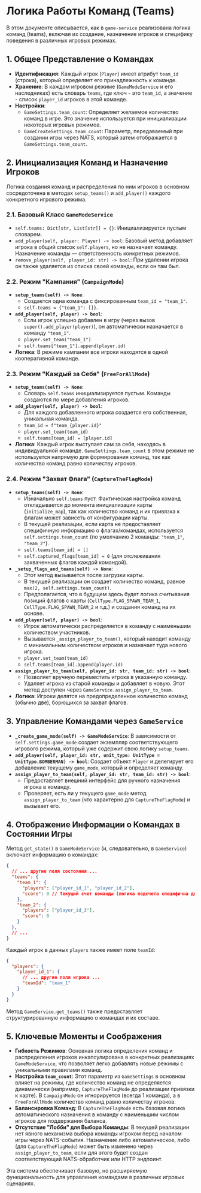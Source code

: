 # Логика Работы Команд (Teams)

В этом документе описывается, как в `game-service` реализована логика команд (teams), включая их создание, назначение игроков и специфику поведения в различных игровых режимах.

## 1. Общее Представление о Командах

-   **Идентификация**: Каждый игрок (`Player`) имеет атрибут `team_id` (строка), который определяет его принадлежность к команде.
-   **Хранение**: В каждом игровом режиме (`GameModeService` и его наследниках) есть словарь `teams`, где ключ - это `team_id`, а значение - список `player_id` игроков в этой команде.
-   **Настройки**:
    -   `GameSettings.team_count`: Определяет желаемое количество команд в игре. Это значение используется при инициализации некоторых игровых режимов.
    -   `GameCreateSettings.team_count`: Параметр, передаваемый при создании игры через NATS, который затем отображается в `GameSettings.team_count`.

## 2. Инициализация Команд и Назначение Игроков

Логика создания команд и распределения по ним игроков в основном сосредоточена в методах `setup_teams()` и `add_player()` каждого конкретного игрового режима.

### 2.1. Базовый Класс `GameModeService`

-   `self.teams: Dict[str, List[str]] = {}`: Инициализируется пустым словарем.
-   `add_player(self, player: Player) -> bool`: Базовый метод добавляет игрока в общий список `self.players`, но не назначает команду. Назначение команды — ответственность конкретных режимов.
-   `remove_player(self, player_id: str) -> bool`: При удалении игрока он также удаляется из списка своей команды, если он там был.

### 2.2. Режим "Кампания" (`CampaignMode`)

-   **`setup_teams(self) -> None`**:
    -   Создается одна команда с фиксированным `team_id = "team_1"`.
    -   `self.teams = {"team_1": []}`.
-   **`add_player(self, player) -> bool`**:
    -   Если игрок успешно добавлен в игру (через вызов `super().add_player(player)`), он автоматически назначается в команду `"team_1"`.
    -   `player.set_team("team_1")`
    -   `self.teams["team_1"].append(player.id)`
-   **Логика**: В режиме кампании все игроки находятся в одной кооперативной команде.

### 2.3. Режим "Каждый за Себя" (`FreeForAllMode`)

-   **`setup_teams(self) -> None`**:
    -   Словарь `self.teams` инициализируется пустым. Команды создаются по мере добавления игроков.
-   **`add_player(self, player) -> bool`**:
    -   Для каждого добавленного игрока создается его собственная, уникальная команда.
    -   `team_id = f"team_{player.id}"`
    -   `player.set_team(team_id)`
    -   `self.teams[team_id] = [player.id]`
-   **Логика**: Каждый игрок выступает сам за себя, находясь в индивидуальной команде. `GameSettings.team_count` в этом режиме не используется напрямую для формирования команд, так как количество команд равно количеству игроков.

### 2.4. Режим "Захват Флага" (`CaptureTheFlagMode`)

-   **`setup_teams(self) -> None`**:
    -   Изначально `self.teams` пуст. Фактическая настройка команд откладывается до момента инициализации карты (`initialize_map`), так как количество команд и их привязка к флагам может зависеть от конфигурации карты.
    -   В текущей реализации, если карта не предоставляет специфичную информацию о флагах/командах, используется `self.settings.team_count` (по умолчанию 2 команды: `"team_1"`, `"team_2"`).
    -   `self.teams[team_id] = []`
    -   `self.captured_flags[team_id] = 0` (для отслеживания захваченных флагов каждой командой).
-   **`_setup_flags_and_teams(self) -> None`**:
    -   Этот метод вызывается после загрузки карты.
    -   В текущей реализации он создает количество команд, равное `max(2, self.settings.team_count)`.
    -   Предполагается, что в будущем здесь будет логика считывания позиций флагов с карты (`CellType.FLAG_SPAWN_TEAM_1`, `CellType.FLAG_SPAWN_TEAM_2` и т.д.) и создания команд на их основе.
-   **`add_player(self, player) -> bool`**:
    -   Игрок автоматически распределяется в команду с наименьшим количеством участников.
    -   Вызывается `_assign_player_to_team()`, который находит команду с минимальным количеством игроков и назначает туда нового игрока.
    -   `player.set_team(team_id)`
    -   `self.teams[team_id].append(player.id)`
-   **`assign_player_to_team(self, player_id: str, team_id: str) -> bool`**:
    -   Позволяет вручную переместить игрока в указанную команду.
    -   Удаляет игрока из старой команды и добавляет в новую. Этот метод доступен через `GameService.assign_player_to_team`.
-   **Логика**: Игроки делятся на предопределенное количество команд (обычно две), борющихся за захват флагов.

## 3. Управление Командами через `GameService`

-   **`_create_game_mode(self) -> GameModeService`**: В зависимости от `self.settings.game_mode` создает экземпляр соответствующего игрового режима, который уже содержит свою логику `setup_teams`.
-   **`add_player(self, player_id: str, unit_type: UnitType = UnitType.BOMBERMAN) -> bool`**: Создает объект `Player` и делегирует его добавление текущему `game_mode`, который и определяет команду.
-   **`assign_player_to_team(self, player_id: str, team_id: str) -> bool`**:
    -   Предоставляет внешний интерфейс для ручного назначения игрока в команду.
    -   Проверяет, есть ли у текущего `game_mode` метод `assign_player_to_team` (что характерно для `CaptureTheFlagMode`) и вызывает его.

## 4. Отображение Информации о Командах в Состоянии Игры

Метод `get_state()` в `GameModeService` (и, следовательно, в `GameService`) включает информацию о командах:

```json
{
  // ... другие поля состояния ...
  "teams": {
    "team_1": {
      "players": ["player_id_1", "player_id_2"],
      "score": 0 // Текущий счет команды (логика подсчета специфична для режима)
    },
    "team_2": {
      "players": ["player_id_3"],
      "score": 0
    }
  },
  // ...
}
```

Каждый игрок в данных `players` также имеет поле `teamId`:
```json
{
  "players": {
    "player_id_1": {
      // ... другие поля игрока ...
      "teamId": "team_1"
    }
  }
}
```

Метод `GameService.get_teams()` также предоставляет структурированную информацию о командах и их составе.

## 5. Ключевые Моменты и Соображения

-   **Гибкость Режимов**: Основная логика определения команд и распределения игроков инкапсулирована в конкретных реализациях `GameModeService`, что позволяет легко добавлять новые режимы с уникальными правилами команд.
-   **Настройка `team_count`**: Этот параметр из `GameSettings` в основном влияет на режимы, где количество команд не определяется динамически (например, `CaptureTheFlagMode` до реализации привязки к карте). В `CampaignMode` он игнорируется (всегда 1 команда), а в `FreeForAllMode` количество команд равно количеству игроков.
-   **Балансировка Команд**: В `CaptureTheFlagMode` есть базовая логика автоматического назначения в команду с наименьшим числом игроков для поддержания баланса.
-   **Отсутствие "Лобби" для Выбора Команды**: В текущей реализации нет явного механизма выбора команды игроком перед началом игры через NATS-события. Назначение либо автоматическое, либо (для `CaptureTheFlagMode`) может быть изменено через `assign_player_to_team`, если для этого будет создан соответствующий NATS-обработчик или HTTP эндпоинт.

Эта система обеспечивает базовую, но расширяемую функциональность для управления командами в различных игровых сценариях. 